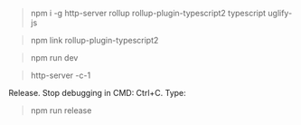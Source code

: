 > npm i -g http-server rollup rollup-plugin-typescript2 typescript uglify-js

> npm link rollup-plugin-typescript2

> npm run dev

> http-server -c-1

Release. Stop debugging in CMD: Ctrl+C. Type:

> npm run release
